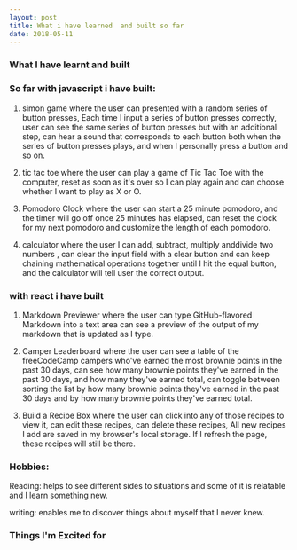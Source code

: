 ```yaml
---
layout: post
title: What i have learned  and built so far
date: 2018-05-11
---
```


### What I have learnt and built

### So far with javascript i have built:

1. simon game where the user can presented with a random series of button presses, Each time I input a series of button presses correctly, user can  see the same series of button presses but with an additional step, can hear a sound that corresponds to each button both when the series of button presses plays, and when I personally press a button and so on.

2. tic tac toe where the user can play a game of Tic Tac Toe with the computer, reset as soon as it's over so I can play again and  can choose whether I want to play as X or O.

3. Pomodoro Clock where the user can start a 25 minute pomodoro, and the timer will go off once 25 minutes has elapsed,
 can reset the clock for my next pomodoro and customize the length of each pomodoro.

4. calculator where the user I can add, subtract, multiply anddivide two numbers , can clear the input field with a clear button and can keep chaining mathematical operations together until I hit the equal button, and the calculator will tell user the correct output.

### with react i have built

1. Markdown Previewer where the user can type GitHub-flavored Markdown into a text area can see a preview of the output of my markdown that is updated as I type.

2. Camper Leaderboard where the user  can see a table of the freeCodeCamp campers who've earned the most brownie points in the past 30 days,  can see how many brownie points they've earned in the past 30 days, and how many they've earned total,  can toggle between sorting the list by how many brownie points they've earned in the past 30 days and by how many brownie points they've earned total.

3. Build a Recipe Box where the user can click into any of those recipes to view it, can edit these recipes,  can delete these recipes, All new recipes I add are saved in my browser's local storage.
 If I refresh the page, these recipes will still be there.

 ### Hobbies:

 Reading: helps to see different sides to situations and some of it is relatable  and I learn something new.

writing: enables me to discover things about myself that I never knew. 

###  Things I'm Excited for
